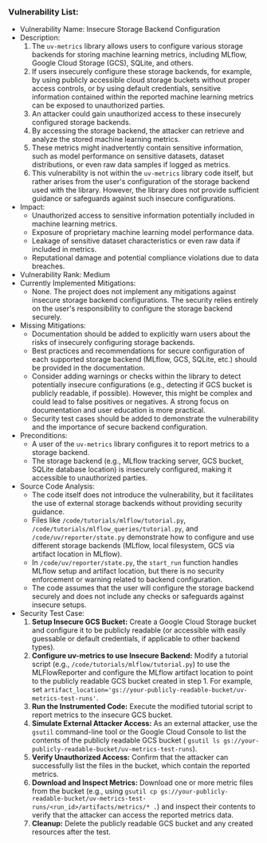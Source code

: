 ### Vulnerability List:

- Vulnerability Name: Insecure Storage Backend Configuration
- Description:
    1. The `uv-metrics` library allows users to configure various storage backends for storing machine learning metrics, including MLflow, Google Cloud Storage (GCS), SQLite, and others.
    2. If users insecurely configure these storage backends, for example, by using publicly accessible cloud storage buckets without proper access controls, or by using default credentials, sensitive information contained within the reported machine learning metrics can be exposed to unauthorized parties.
    3. An attacker could gain unauthorized access to these insecurely configured storage backends.
    4. By accessing the storage backend, the attacker can retrieve and analyze the stored machine learning metrics.
    5. These metrics might inadvertently contain sensitive information, such as model performance on sensitive datasets, dataset distributions, or even raw data samples if logged as metrics.
    6. This vulnerability is not within the `uv-metrics` library code itself, but rather arises from the user's configuration of the storage backend used with the library. However, the library does not provide sufficient guidance or safeguards against such insecure configurations.
- Impact:
    - Unauthorized access to sensitive information potentially included in machine learning metrics.
    - Exposure of proprietary machine learning model performance data.
    - Leakage of sensitive dataset characteristics or even raw data if included in metrics.
    - Reputational damage and potential compliance violations due to data breaches.
- Vulnerability Rank: Medium
- Currently Implemented Mitigations:
    - None. The project does not implement any mitigations against insecure storage backend configurations. The security relies entirely on the user's responsibility to configure the storage backend securely.
- Missing Mitigations:
    - Documentation should be added to explicitly warn users about the risks of insecurely configuring storage backends.
    - Best practices and recommendations for secure configuration of each supported storage backend (MLflow, GCS, SQLite, etc.) should be provided in the documentation.
    - Consider adding warnings or checks within the library to detect potentially insecure configurations (e.g., detecting if GCS bucket is publicly readable, if possible). However, this might be complex and could lead to false positives or negatives. A strong focus on documentation and user education is more practical.
    - Security test cases should be added to demonstrate the vulnerability and the importance of secure backend configuration.
- Preconditions:
    - A user of the `uv-metrics` library configures it to report metrics to a storage backend.
    - The storage backend (e.g., MLflow tracking server, GCS bucket, SQLite database location) is insecurely configured, making it accessible to unauthorized parties.
- Source Code Analysis:
    - The code itself does not introduce the vulnerability, but it facilitates the use of external storage backends without providing security guidance.
    - Files like `/code/tutorials/mlflow/tutorial.py`, `/code/tutorials/mlflow_queries/tutorial.py`, and `/code/uv/reporter/state.py` demonstrate how to configure and use different storage backends (MLflow, local filesystem, GCS via artifact location in MLflow).
    - In `/code/uv/reporter/state.py`, the `start_run` function handles MLflow setup and artifact location, but there is no security enforcement or warning related to backend configuration.
    - The code assumes that the user will configure the storage backend securely and does not include any checks or safeguards against insecure setups.
- Security Test Case:
    1. **Setup Insecure GCS Bucket:** Create a Google Cloud Storage bucket and configure it to be publicly readable (or accessible with easily guessable or default credentials, if applicable to other backend types).
    2. **Configure uv-metrics to use Insecure Backend:** Modify a tutorial script (e.g., `/code/tutorials/mlflow/tutorial.py`) to use the MLFlowReporter and configure the MLflow artifact location to point to the publicly readable GCS bucket created in step 1. For example, set `artifact_location='gs://your-publicly-readable-bucket/uv-metrics-test-runs'`.
    3. **Run the Instrumented Code:** Execute the modified tutorial script to report metrics to the insecure GCS bucket.
    4. **Simulate External Attacker Access:** As an external attacker, use the `gsutil` command-line tool or the Google Cloud Console to list the contents of the publicly readable GCS bucket ( `gsutil ls gs://your-publicly-readable-bucket/uv-metrics-test-runs`).
    5. **Verify Unauthorized Access:** Confirm that the attacker can successfully list the files in the bucket, which contain the reported metrics.
    6. **Download and Inspect Metrics:** Download one or more metric files from the bucket (e.g., using `gsutil cp gs://your-publicly-readable-bucket/uv-metrics-test-runs/<run_id>/artifacts/metrics/* .`) and inspect their contents to verify that the attacker can access the reported metrics data.
    7. **Cleanup:** Delete the publicly readable GCS bucket and any created resources after the test.